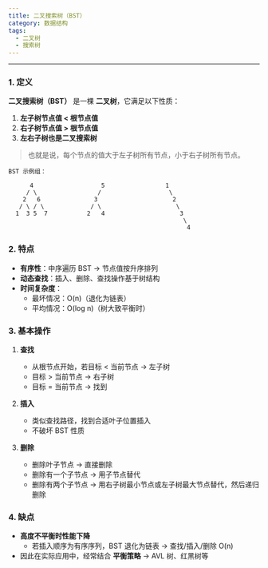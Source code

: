 ```yaml
---
title: 二叉搜索树（BST）
category: 数据结构
tags:
  - 二叉树
  - 搜索树
---
```


---

### 1. 定义

**二叉搜索树（BST）** 是一棵 **二叉树**，它满足以下性质：

1. **左子树节点值 < 根节点值**  
2. **右子树节点值 > 根节点值**  
3. **左右子树也是二叉搜索树**  

> 也就是说，每个节点的值大于左子树所有节点，小于右子树所有节点。

```
BST 示例组：

      4                   5                 1
     / \                 /                   \
    2   6               3                     2
   / \ / \             / \                     \
  1  3 5  7           2   4                     3
                                                 \
                                                  4
```




### 2. 特点

- **有序性**：中序遍历 BST → 节点值按升序排列  
- **动态查找**：插入、删除、查找操作基于树结构  
- **时间复杂度**：
  - 最坏情况：O(n)（退化为链表）  
  - 平均情况：O(log n)（树大致平衡时）  


### 3. 基本操作

1. **查找**  
   - 从根节点开始，若目标 < 当前节点 → 左子树  
   - 目标 > 当前节点 → 右子树  
   - 目标 = 当前节点 → 找到  

2. **插入**  
   - 类似查找路径，找到合适叶子位置插入  
   - 不破坏 BST 性质  

3. **删除**  
   - 删除叶子节点 → 直接删除  
   - 删除有一个子节点 → 用子节点替代  
   - 删除有两个子节点 → 用右子树最小节点或左子树最大节点替代，然后递归删除  


### 4. 缺点

- **高度不平衡时性能下降**  
  - 若插入顺序为有序序列，BST 退化为链表 → 查找/插入/删除 O(n)  
- 因此在实际应用中，经常结合 **平衡策略** → AVL 树、红黑树等  
